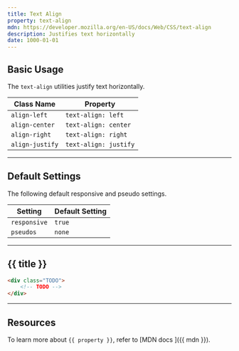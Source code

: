 ```yaml
---
title: Text Align
property: text-align
mdn: https://developer.mozilla.org/en-US/docs/Web/CSS/text-align
description: Justifies text horizontally
date: 1000-01-01
---
```


## Basic Usage

The `text-align` utilities justify text horizontally.

| Class Name      | Property              |
| --------------- | --------------------- |
| `align-left`    | `text-align: left`    |
| `align-center`  | `text-align: center`  |
| `align-right`   | `text-align: right`   |
| `align-justify` | `text-align: justify` |

---

## Default Settings

The following default responsive and pseudo settings.

| Setting      | Default Setting |
| ------------ | --------------- |
| `responsive` | `true`          |
| `pseudos`    | `none`          |

---

## {{ title }}

<div class="bg-silver-200 p-20 h-256 radius-md flex flex-wrap align-content-center">
  <!-- ... -->
</div>

```html
<div class="TODO">
	<!-- TODO -->
</div>
```

---

## Resources

To learn more about `{{ property }}`, refer to [MDN docs <i class="far fa-external-link ml-6"></i>]({{ mdn }}).
